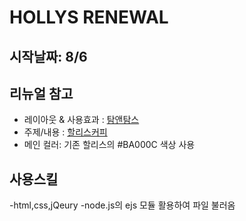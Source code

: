 # HOLLYS RENEWAL

## 시작날짜: 8/6   

## 리뉴얼 참고
- 레이아웃 & 사용효과 : [탐앤탐스](https://tomntoms.com/main/main.html)   
- 주제/내용 : [할리스커피](https://www.hollys.co.kr/)   
- 메인 컬러: 기존 할리스의 #BA000C 색상 사용   

## 사용스킬
-html,css,jQeury
-node.js의 ejs 모듈 활용하여 파일 불러옴